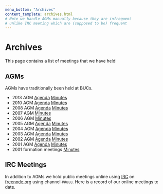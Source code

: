 ```yaml
---
menu_bottom: "Archives"
content_template: archives.html
# Note we handle AGMs manually because they are infrequent
# unlike IRC meeting which are (supposed to be) frequent
---
```


# Archives

This page contains a list of meetings that we have held

## AGMs

AGMs have traditionally been held at BUCs.

* 2013 AGM
  [Agenda](agm/2013/agenda)
  [Minutes](agm/2013/minutes)
* 2010 AGM
  [Agenda](agm/2010/agenda)
  [Minutes](agm/2010/minutes)
* 2008 AGM
  [Agenda](agm/2008/agenda)
  [Minutes](agm/2008/minutes)
* 2007 AGM
  [Minutes](agm/2007/minutes)
* 2006 AGM
  [Minutes](agm/2006/minutes)
* 2005 AGM
  [Agenda](agm/2005/agenda)
  [Minutes](agm/2005/minutes)
* 2004 AGM
  [Agenda](agm/2004/agenda)
  [Minutes](agm/2004/minutes)
* 2003 AGM
  [Agenda](agm/2003/agenda)
  [Minutes](agm/2003/minutes)
* 2002 AGM
  [Agenda](agm/2002/agenda)
  [Minutes](agm/2002/minutes)
* 2001 AGM
  [Agenda](agm/2001/agenda)
  [Minutes](agm/2001/minutes)
* 2001 formation meetings
  [Minutes](agm/2001/minutes/formation/)

## IRC Meetings

In addition to AGMs we hold public meetings online using
[IRC](http://en.wikipedia.org/wiki/Internet_Relay_Chat) on
[freenode.org](https://www.freenode.org) using channel ``##uuu``. Here is a
record of our online meetings to date.
